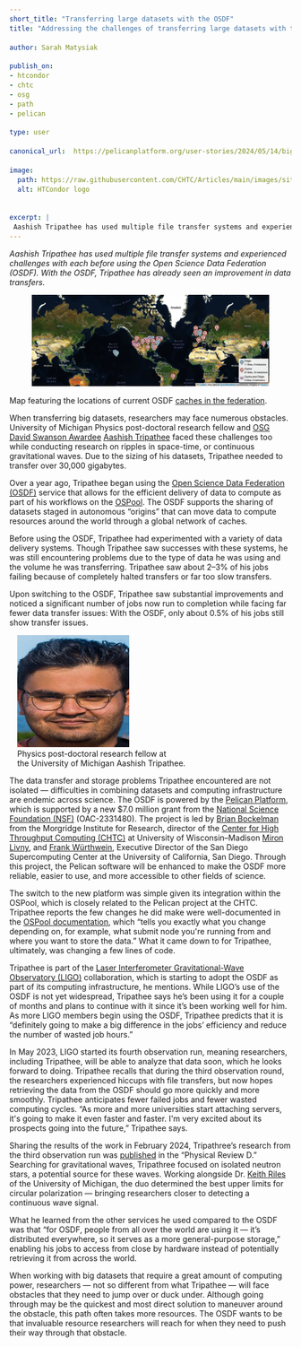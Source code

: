 ```yaml
---
short_title: "Transferring large datasets with the OSDF" 
title: "Addressing the challenges of transferring large datasets with the OSDF"

author: Sarah Matysiak

publish_on:
- htcondor
- chtc
- osg
- path
- pelican

type: user

canonical_url:  https://pelicanplatform.org/user-stories/2024/05/14/big-data-with-osdf

image:
  path: https://raw.githubusercontent.com/CHTC/Articles/main/images/sites-use-of-osdf.png
  alt: HTCondor logo


excerpt: |
 Aashish Tripathee has used multiple file transfer systems and experienced challenges with each before using the Open Science Data Federation (OSDF). With the OSDF, Tripathee has already seen an improvement in data transfers.
---
```


*Aashish Tripathee has used multiple file transfer systems and experienced challenges with each before using the Open Science Data Federation (OSDF). With the OSDF, Tripathee has already seen an improvement in data transfers.*

<figure>
<img src="https://raw.githubusercontent.com/CHTC/Articles/main/images/sites-use-of-osdf.png" alt="Map of OSDF use"/>
</figure>


Map featuring the locations of current OSDF [caches in the federation](https://osg-htc.org/docs/data/stashcache/overview/#architecture).

When transferring big datasets, researchers may face numerous obstacles. University of Michigan Physics post-doctoral research fellow and [OSG David Swanson Awardee](https://osg-htc.org/spotlights/david-swanson-awardees-2023.html)  [Aashish Tripathee](https://lsa.umich.edu/physics/people/research-fellows/aashisht.html) faced these challenges too while conducting research on ripples in space-time, or continuous gravitational waves. Due to the sizing of his datasets, Tripathee needed to transfer over 30,000 gigabytes.

Over a year ago, Tripathee began using the [Open Science Data Federation (OSDF)](https://osg-htc.org/services/osdf) service that allows for the efficient delivery of data to compute as part of his workflows on the [OSPool](https://osg-htc.org/). The OSDF supports the sharing of datasets staged in autonomous “origins” that can move data to compute resources around the world through a global network of caches.

Before using the OSDF, Tripathee had experimented with a variety of data delivery systems. Though Tripathee saw successes with these systems, he was still encountering problems due to the type of data he was using and the volume he was transferring. Tripathee saw about 2–3% of his jobs failing because of completely halted transfers or far too slow transfers.

Upon switching to the OSDF, Tripathee saw substantial improvements and noticed a significant number of jobs now run to completion while facing far fewer data transfer issues: With the OSDF, only about 0.5% of his jobs still show transfer issues.

<figure class="figure float-end" style="margin-left: 1em">
 <img src='https://raw.githubusercontent.com/CHTC/Articles/main/images/headshot-use-of-osdf.png' height="200" width="200" class="figure-img img-fluid rounded" alt="Physics post-doctoral research fellow at the University of Michigan Aashish Tripathee.">
  <figcaption class="figure-caption">Physics post-doctoral research fellow at <br>the University of Michigan Aashish Tripathee.</figcaption>
</figure>

The data transfer and storage problems Tripathee encountered are not isolated — difficulties in combining datasets and computing infrastructure are endemic across science. The OSDF is powered by the [Pelican Platform](https://pelicanplatform.org/), which is supported by a new $7.0 million grant from the [National Science Foundation (NSF)](https://www.nsf.gov/awardsearch/showAward?AWD_ID=2331480) (OAC-2331480). The project is led by [Brian Bockelman](https://morgridge.org/profile/brian-bockelman/) from the Morgridge Institute for Research, director of the [Center for High Throughput Computing (CHTC)](https://chtc.cs.wisc.edu/) at University of Wisconsin–Madison [Miron Livny](https://morgridge.org/profile/miron-livny/), and [Frank Würthwein](https://www.sdsc.edu/research/researcher_spotlight/wuerthwein_frank.html), Executive Director of the San Diego Supercomputing Center at the University of California, San Diego. Through this project, the Pelican software will be enhanced to make the OSDF more reliable, easier to use, and more accessible to other fields of science.

The switch to the new platform was simple given its integration within the OSPool, which is closely related to the Pelican project at the CHTC. Tripathee reports the few changes he did make were well-documented in the [OSPool documentation](https://portal.osg-htc.org/documentation/htc_workloads/managing_data/osdf/), which “tells you exactly what you change depending on, for example, what submit node you're running from and where you want to store the data.” What it came down to for Tripathee, ultimately, was changing a few lines of code.

Tripathee is part of the [Laser Interferometer Gravitational-Wave Observatory (LIGO)](https://www.ligo.caltech.edu/) collaboration, which is starting to adopt the OSDF as part of its computing infrastructure, he mentions. While LIGO’s use of the OSDF is not yet widespread, Tripathee says he’s been using it for a couple of months and plans to continue with it since it’s been working well for him. As more LIGO members begin using the OSDF, Tripathee predicts that it is “definitely going to make a big difference in the jobs’ efficiency and reduce the number of wasted job hours.”

In May 2023, LIGO started its fourth observation run, meaning researchers, including Tripathee, will be able to analyze that data soon, which he looks forward to doing. Tripathee recalls that during the third observation round, the researchers experienced hiccups with file transfers, but now hopes retrieving the data from the OSDF should go more quickly and more smoothly. Tripathee anticipates fewer failed jobs and fewer wasted computing cycles. “As more and more universities start attaching servers, it's going to make it even faster and faster. I'm very excited about its prospects going into the future,” Tripathee says.

Sharing the results of the work in February 2024, Tripathree’s research from the third observation run was [published](https://journals.aps.org/prd/abstract/10.1103/PhysRevD.109.043049#) in the “Physical Review D.” Searching for gravitational waves, Tripathree focused on isolated neutron stars, a potential source for these waves. Working alongside Dr. [Keith Riles](https://lsa.umich.edu/physics/people/faculty/kriles.html) of the University of Michigan, the duo determined the best upper limits for circular polarization — bringing researchers closer to detecting a continuous wave signal.

What he learned from the other services he used compared to the OSDF was that “for OSDF, people from all over the world are using it — it’s distributed everywhere, so it serves as a more general-purpose storage,” enabling his jobs to access from close by hardware instead of potentially retrieving it from across the world.

When working with big datasets that require a great amount of computing power, researchers — not so different from what Tripathee — will face obstacles that they need to jump over or duck under. Although going through may be the quickest and most direct solution to maneuver around the obstacle, this path often takes more resources. The OSDF wants to be that invaluable resource researchers will reach for when they need to push their way through that obstacle.

